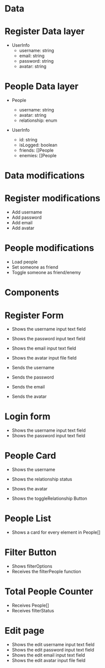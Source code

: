 # Data

# Register Data layer

- UserInfo
  - username: string
  - email: string
  - password: string
  - avatar: string

# People Data layer

- People

  - username: string
  - avatar: string
  - relationship: enum

- UserInfo
  - id: string
  - isLogged: boolean
  - friends: []People
  - enemies: []People

# Data modifications

# Register modifications

- Add username
- Add password
- Add email
- Add avatar

# People modifications

- Load people
- Set someone as friend
- Toggle someone as friend/enemy

# Components

# Register Form

- Shows the username input text field
- Shows the password input text field
- Shows the email input text field
- Shows the avatar input file field

- Sends the username
- Sends the password
- Sends the email
- Sends the avatar

# Login form

- Shows the username input text field
- Shows the password input text field

# People Card

- Shows the username
- Shows the relationship status
- Shows the avatar

- Shows the toggleRelationship Button

# People List

- Shows a card for every element in People[]

# Filter Button

- Shows filterOptions
- Receives the filterPeople function

# Total People Counter

- Receives People[]
- Receives filterStatus

# Edit page

- Shows the edit username input text field
- Shows the edit password input text field
- Shows the edit email input text field
- Shows the edit avatar input file field
